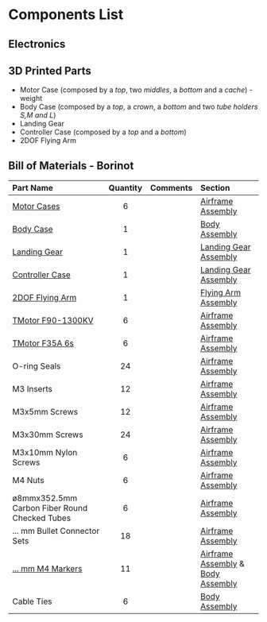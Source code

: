 # Components List

## Electronics

## 3D Printed Parts

- Motor Case (composed by a *top*, two *middles*, a *bottom* and a *cache*) - weight
- Body Case (composed by a *top*, a *crown*, a *bottom* and two *tube holders S,M and L*)
- Landing Gear
- Controller Case (composed by a *top* and a *bottom*)
- 2DOF Flying Arm

## Bill of Materials - Borinot

| Part Name | Quantity | Comments | Section |
|:-|:-:|:-:|:-|
| [Motor Cases](cad_files/motor_case/) | 6 | | [Airframe Assembly](building_instructions.md#airframe-assembly) |
| [Body Case](cad_files/body_case/) | 1 | | [Body Assembly](building_instructions.md#body-assembly) |
| [Landing Gear](cad_files/landing_gear/) | 1 | | [Landing Gear Assembly](building_instructions.md#landing-gear-assembly) |
| [Controller Case](cad_files/controller_case/) | 1 | | [Landing Gear Assembly](building_instructions.md#landing-gear-assembly) |
| [2DOF Flying Arm](cad_files/flying_arm/) | 1 | | [Flying Arm Assembly](building_instructions.md#flying-arm-assembly) |
| [TMotor F90-1300KV](https://store.tmotor.com/goods.php?id=1064) | 6 | | [Airframe Assembly](building_instructions.md#airframe-assembly) |
| [TMotor F35A 6s](https://store.tmotor.com/goods.php?id=1176)    | 6 | | [Airframe Assembly](building_instructions.md#airframe-assembly) |
| O-ring Seals | 24 | | [Airframe Assembly](building_instructions.md#airframe-assembly) |
| M3 Inserts | 12 | | [Airframe Assembly](building_instructions.md#airframe-assembly) |
| M3x5mm Screws | 12 | | [Airframe Assembly](building_instructions.md#airframe-assembly) |
| M3x30mm Screws | 24 | | [Airframe Assembly](building_instructions.md#airframe-assembly) |
| M3x10mm Nylon Screws | 6 | | [Airframe Assembly](building_instructions.md#airframe-assembly) |
| M4 Nuts | 6 | | [Airframe Assembly](building_instructions.md#airframe-assembly) |
| ø8mmx352.5mm Carbon Fiber Round Checked Tubes | 6 | | [Airframe Assembly](building_instructions.md#airframe-assembly) |
| ... mm Bullet Connector Sets | 18 | | [Airframe Assembly](building_instructions.md#airframe-assembly) |
| [... mm M4 Markers](https://optitrack.com/accessories/markers/#mcm-12.7-m4-10) | 11 | | [Airframe Assembly](building_instructions.md#airframe-assembly) & [Body Assembly](building_instructions.md#body-assembly)|
| Cable Ties | 6 | | [Body Assembly](building_instructions.md#body-assembly) |
